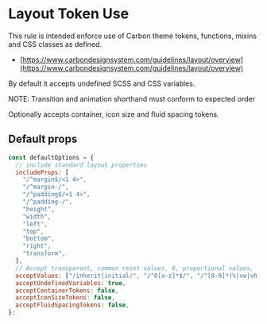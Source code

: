 # Layout Token Use

This rule is intended enforce use of Carbon theme tokens, functions, mixins and CSS classes as defined.

- [https://www.carbondesignsystem.com/guidelines/layout/overview](https://www.carbondesignsystem.com/guidelines/layout/overview)

By default it accepts undefined SCSS and CSS variables.

NOTE: Transition and animation shorthand must conform to expected order

Optionally accepts container, icon size and fluid spacing tokens.

## Default props

```js
const defaultOptions = {
  // include standard layout properties
  includeProps: [
    "/^margin$/<1 4>",
    "/^margin-/",
    "/^padding$/<1 4>",
    "/^padding-/",
    "height",
    "width",
    "left",
    "top",
    "bottom",
    "right",
    "transform",
  ],
  // Accept transparent, common reset values, 0, proportional values,
  acceptValues: ["/inherit|initial/", "/^0[a-z]*$/", "/^[0-9]*(%|vw|vh)$/"],
  acceptUndefinedVariables: true,
  acceptContainerTokens: false,
  acceptIconSizeTokens: false,
  acceptFluidSpacingTokens: false,
};
```
